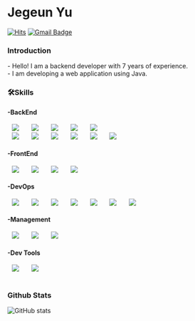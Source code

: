 <h1 align="left">Jegeun Yu</h1>

[![Hits](https://hits.seeyoufarm.com/api/count/incr/badge.svg?url=https%3A%2F%2Fgithub.com%2Ffanciz1227&count_bg=%2379C83D&title_bg=%23555555&icon=&icon_color=%23E7E7E7&title=&edge_flat=false)](https://hits.seeyoufarm.com)
[![Gmail Badge](https://img.shields.io/badge/Gmail-D14836?style=flat&logo=Gmail&logoColor=white)](mailto:fanciz1227@gmail.com)

<h3>Introduction</h3>
- Hello! I am a backend developer with 7 years of experience.</br>
- I am developing a web application using Java.</br>

<h3>🛠Skills</h3>
<div>
  <h4>-BackEnd</h4>
  <img src="https://img.shields.io/badge/-Spring%20Boot-%236DB33F?style=flat-square&logo=Spring Boot&logoColor=white" style="height : auto; margin-left : 10px; margin-right : 10px;"/>&nbsp;
  <img src="https://img.shields.io/badge/-Spring%20Cloud-%236DB33F?style=flat-square&logo=Spring&logoColor=white" style="height : auto; margin-left : 10px; margin-right : 10px;"/>&nbsp;
  <img src="https://img.shields.io/badge/-Spring%20Batch-%236DB33F?style=flat-square&logo=Spring&logoColor=white" style="height : auto; margin-left : 10px; margin-right : 10px;"/>&nbsp;  
  <img src="https://img.shields.io/badge/-Apache%20Maven-%23C71A36?style=flat-square&logo=Apache Maven&logoColor=white" style="height : auto; margin-left : 10px; margin-right : 10px;"/>&nbsp;
  <img src="https://img.shields.io/badge/-Gradle-%2302303A?style=flat-square&logo=Gradle&logoColor=white" style="height : auto; margin-left : 10px; margin-right : 10px;"/>&nbsp;
  </br>
  <img src="https://img.shields.io/badge/-Java-%23007396?style=flat-square&logo=Java&logoColor=white" style="height : auto; margin-left : 10px; margin-right : 10px;"/>&nbsp;
  <img src="https://img.shields.io/badge/-PHP-%23777BB4?style=flat-square&logo=PHP&logoColor=white" style="height : auto; margin-left : 10px; margin-right : 10px;"/>&nbsp;
  <img src="https://img.shields.io/badge/-Jsp-orange" style="height : auto; margin-left : 10px; margin-right : 10px;"/>&nbsp;
  <img src="https://img.shields.io/badge/-Jpa-red" style="height : auto; margin-left : 10px; margin-right : 10px;"/>&nbsp;
  <img src="https://img.shields.io/badge/-Apache%20Kafka-%23231F20?style=flat-square&logo=Apache Kafka&logoColor=white" style="height : auto; margin-left : 10px; margin-right : 10px;"/>&nbsp;
  <img src="https://img.shields.io/badge/-Couchbase-%23EA2328?style=flat-square&logo=Couchbase&logoColor=white" style="height : auto; margin-left : 10px; margin-right : 10px;"/>&nbsp;
  
  <h4>-FrontEnd</h4>
  <img src="https://img.shields.io/badge/-HTML5-%23E34F26?style=flat-square&logo=HTML5&logoColor=white" style="height : auto; margin-left : 10px; margin-right : 10px;"/>&nbsp;
  <img src="https://img.shields.io/badge/-JavaScript-%23F7DF1E?style=flat-square&logo=JavaScript&logoColor=white" style="height : auto; margin-left : 10px; margin-right : 10px;"/>&nbsp;
  <img src="https://img.shields.io/badge/-jQuery-%230769AD?style=flat-square&logo=jQuery&logoColor=white" style="height : auto; margin-left : 10px; margin-right : 10px;"/>&nbsp;
  <img src="https://img.shields.io/badge/-CSS3-%231572B6?style=flat-square&logo=CSS3&logoColor=white" style="height : auto; margin-left : 10px; margin-right : 10px;"/>&nbsp;
  
  <h4>-DevOps</h4>
  <img src="https://img.shields.io/badge/-MySQL-%234479A1?style=flat-square&logo=MySQL&logoColor=white" style="height : auto; margin-left : 10px; margin-right : 10px;"/>&nbsp;
  <img src="https://img.shields.io/badge/-Oracle-%23F80000?style=flat-square&logo=Oracle&logoColor=white" style="height : auto; margin-left : 10px; margin-right : 10px;"/>&nbsp;
  <img src="https://img.shields.io/badge/-Jenkins-%23D24939?style=flat-square&logo=Jenkins&logoColor=white" style="height : auto; margin-left : 10px; margin-right : 10px;"/>&nbsp;
  <img src="https://img.shields.io/badge/-Apache%20Tomcat-%23F8DC75?style=flat-square&logo=Apache Tomcat&logoColor=white" style="height : auto; margin-left : 10px; margin-right : 10px;"/>&nbsp;
  <img src="https://img.shields.io/badge/-Linux-%23FCC624?style=flat-square&logo=Linux&logoColor=white" style="height : auto; margin-left : 10px; margin-right : 10px;"/>&nbsp;
  <img src="https://img.shields.io/badge/-Elasticsearch-%23005571?style=flat-square&logo=Elasticsearch&logoColor=white" style="height : auto; margin-left : 10px; margin-right : 10px;"/>&nbsp;
  <img src="https://img.shields.io/badge/-Kibana-%23005571?style=flat-square&logo=Kibana&logoColor=white" style="height : auto; margin-left : 10px; margin-right : 10px;"/>&nbsp;
  
  <h4>-Management</h4>
  <img src="https://img.shields.io/badge/-Git-%23F05032?style=flat-square&logo=Git&logoColor=white" style="height : auto; margin-left : 10px; margin-right : 10px;"/>&nbsp;
  <img src="https://img.shields.io/badge/-Jira-%230052CC?style=flat-square&logo=Jira&logoColor=white" style="height : auto; margin-left : 10px; margin-right : 10px;"/>&nbsp;
  <img src="https://img.shields.io/badge/-Confluence-%23172B4D?style=flat-square&logo=Confluence&logoColor=white" style="height : auto; margin-left : 10px; margin-right : 10px;"/>&nbsp;
  
  <h4>-Dev Tools</h4>
  <img src="https://img.shields.io/badge/-IntelliJ%20IDEA-%23000000?style=flat-square&logo=IntelliJ IDEA&logoColor=white" style="height : auto; margin-left : 10px; margin-right : 10px;"/>&nbsp;
  <img src="https://img.shields.io/badge/-Source%20Tree-%230078D4" style="height : auto; margin-left : 10px; margin-right : 10px;"/>&nbsp;

<div>
</br>
<h3>Github Stats</h3>

![GitHub stats](https://github-readme-stats.vercel.app/api?username=fanciz1227&show_icons=true&theme=radical)
